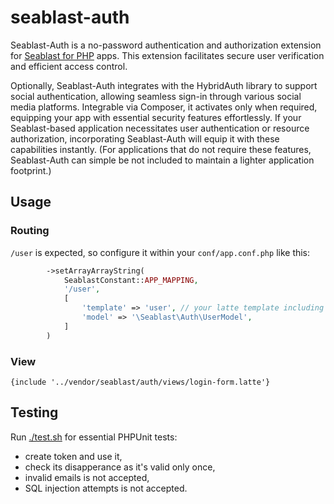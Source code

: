 # seablast-auth
Seablast-Auth is a no-password authentication and authorization extension for [Seablast for PHP](https://github.com/WorkOfStan/seablast) apps.
This extension facilitates secure user verification and efficient access control.

Optionally, Seablast-Auth integrates with the HybridAuth library to support social authentication, allowing seamless sign-in through various social media platforms.
Integrable via Composer, it activates only when required, equipping your app with essential security features effortlessly.
If your Seablast-based application necessitates user authentication or resource authorization, incorporating Seablast-Auth will equip it with these capabilities instantly.
(For applications that do not require these features, Seablast-Auth can simple be not included to maintain a lighter application footprint.)

## Usage

### Routing
`/user` is expected, so configure it within your `conf/app.conf.php` like this:
```php
        ->setArrayArrayString(
            SeablastConstant::APP_MAPPING,
            '/user',
            [
                'template' => 'user', // your latte template including login-form.latter
                'model' => '\Seablast\Auth\UserModel',
            ]
        )
```

### View
```latte
{include '../vendor/seablast/auth/views/login-form.latte'}
```

## Testing
Run [./test.sh](./test.sh) for essential PHPUnit tests:
- create token and use it,
- check its disapperance as it's valid only once,
- invalid emails is not accepted,
- SQL injection attempts is not accepted.

